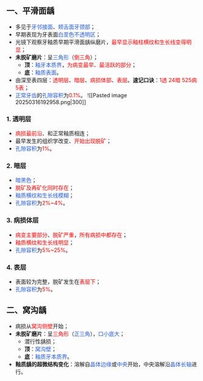 ## 一、平滑面龋
* 多见于<font color="#245bdb">牙邻接面</font>、<font color="#245bdb">颊舌面牙颈部</font>；
* 早期表现为牙表面<font color="#245bdb">白垩色不透明区</font>；
* 光镜下观察牙釉质早期平滑面龋纵磨片，<font color="#ff0000">最早显示</font><font color="#ff0000">釉柱横纹和生长线变得明显</font>；
* **未脱矿磨片**：呈<font color="#245bdb">三角形</font>（<font color="#ff0000">倒三角</font>）；
	* **顶**：<font color="#245bdb">釉牙本质界</font>，<font color="#ff0000">为病变最早、最活跃的部分</font>；
	* **底**：<font color="#245bdb">釉质表面</font>。
* 由深至表四层：<font color="#ff0000">透明层</font>、<font color="#ff0000">暗层</font>、<font color="#ff0000">病损体部</font>、<font color="#ff0000">表层</font>。**速记口诀**：<font color="#ff0000">1透 24暗 525病 5表</font>；
* <font color="#245bdb">正常牙齿</font>的<font color="#245bdb">孔隙容积</font>为<font color="#ff0000">0.1%</font>。
![[Pasted image 20250316192958.png|300]]
### 1. 透明层
* <font color="#ff0000">病损最前沿</font>、和正常釉质相连；
* 最早发生的组织学改变、<font color="#ff0000">开始出现脱矿</font>；
* <font color="#245bdb">孔隙容积</font>为<font color="#ff0000">1%</font>。
### 2. 暗层
* <font color="#245bdb">暗黑色</font>；
* <font color="#ff0000">脱矿及再矿化同时存在</font>；
* <font color="#245bdb">釉质横纹和生长线模糊</font>；
* <font color="#245bdb">孔隙容积</font>为<font color="#ff0000">2%~4%</font>。
### 3. 病损体层
* <font color="#ff0000">病变主要部分</font>、<font color="#ff0000">脱矿严重</font>，<font color="#ff0000">所有病损中都存在</font>；
* <font color="#ff0000">釉质横纹和生长线明显</font>；
* <font color="#245bdb">孔隙容积</font>为<font color="#ff0000">5%~25%</font>。
### 4. 表层
* 表面较为完整，脱矿发生在<font color="#ff0000">表层下</font>；
* <font color="#245bdb">孔隙容积</font>为<font color="#ff0000">5%</font>。

## 二、窝沟龋
* 病损从<font color="#ff0000">窝沟侧壁</font>开始；
* **未脱矿磨片**：呈<font color="#ff0000">三角形</font>（<font color="#245bdb">正三角</font>），<font color="#245bdb">口小底大</font>；
	* 潜行性龋损；
	* **顶**：<font color="#245bdb">窝沟壁</font>；
	* **底**：<font color="#245bdb">釉质牙本质界</font>。
* **釉质龋的超微结构变化**：溶解自<font color="#245bdb">晶体边缘</font>或<font color="#245bdb">中央</font>开始，中央溶解沿<font color="#245bdb">晶体长轴</font>进行。







